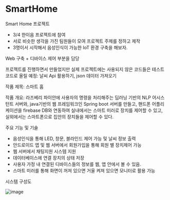 # SmartHome

Smart Home 프로젝트

- 3/4 한이음 프로젝트에 참여
- 서로 비슷한 생각을 가진 팀원들이 모여 프로젝트 주제를 정하고 제작
- 3명이서 시작해서 음성인식이 가능한 IoT 환경 구축을 해보자.

Web 구축 + 디바이스 제어 부분을 담당

프로젝트를 진행하면서 만들었지만 실제 프로젝트에는 사용되지 않은 코드들은
테스트 코드로 올릴 예정: 날씨 Api 활용하기, json 데이터 가져오기

작품 제목: 스마트 홈

작품 개요:
라즈베리 파이안에 사용자의 명령을 처리해주는 딥러닝 기반의 NLP 어시스턴트 서버와, java기반의 웹 프레임워크인 Spring boot 서버를 만들고, 
핸드폰 어플리케이션을 firebase DB와 연동하여 실내에서는 스마트 미러로 장치를 제어할 수 있고, 
실외에서는 스마트폰으로 집안의 장치들을 제어할 수 있다.

주요 기능 및 기술
-	음성인식을 통해 LED, 창문, 블라인드 제어 가능 및 날씨 정보 출력
-	안드로이드 앱 및 웹 서버에서 회원가입을 통해 회원 별 장치제어 가능
-	웹 서버에서 채팅지원 시스템 지원
-	데이터베이스에 연결 장치의 상태 저장
-	사용자 가정 내 연결된 디바이스들의 정보를 웹, 앱 안에서 볼 수 있음.
-	스마트 미러를 통해 화면이 꺼져 있으면 거울 켜져 있으면 모니터로 활용 가능 


시스템 구성도

![image](https://user-images.githubusercontent.com/116075431/197699175-081d967e-5c20-48cf-b5bc-ebbdf4bbb7f9.png)
